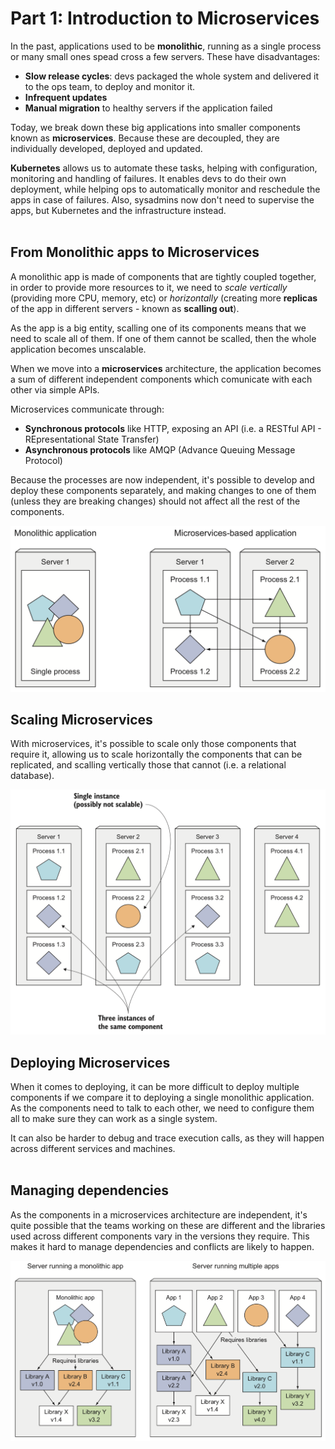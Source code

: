 # Part 1: Introduction to Microservices

In the past, applications used to be __monolithic__, running as a single process or many small ones spead cross a few servers.
These have disadvantages:

- __Slow release cycles__: devs packaged the whole system and delivered it to the ops team, to deploy and monitor it.
- __Infrequent updates__
- __Manual migration__ to healthy servers if the application failed

Today, we break down these big applications into smaller components known as __microservices__.
Because these are decoupled, they are individually developed, deployed and updated.

__Kubernetes__ allows us to automate these tasks, helping with configuration, monitoring and handling of failures.
It enables devs to do their own deployment, while helping ops to automatically monitor and reschedule the apps in case of failures. Also, sysadmins now don't need to supervise the apps, but Kubernetes and the infrastructure instead.
<br/>
<br/>

## From Monolithic apps to Microservices

A monolithic app is made of components that are tightly coupled together, in order to provide more resources to it, we need to _scale vertically_ (providing more CPU, memory, etc) or _horizontally_ (creating more __replicas__ of the app in different servers - known as __scalling out__).

As the app is a big entity, scalling one of its components means that we need to scale all of them. If one of them cannot be scalled, then the whole application becomes unscalable.

When we move into a __microservices__ architecture, the application becomes a sum of different independent components which comunicate with each other via simple APIs.

Microservices communicate through:
- __Synchronous protocols__ like HTTP, exposing an API (i.e. a RESTful API - REpresentational State Transfer)
- __Asynchronous protocols__ like AMQP (Advance Queuing Message Protocol)

Because the processes are now independent, it's possible to develop and deploy these components separately, and making changes to one of them (unless they are breaking changes) should not affect all the rest of the components.

![Monolithic app vs Microservices](./images/monolithic-vs-microservices.png)
<br/>

## Scaling Microservices

With microservices, it's possible to scale only those components that require it, allowing us to scale horizontally the components that can be replicated, and scalling vertically those that cannot (i.e. a relational database).

![Scalling Microservices](./images/scalling-microservices.png)
<br/>

## Deploying Microservices

When it comes to deploying, it can be more difficult to deploy multiple components if we compare it to deploying a single monolithic application. As the components need to talk to each other, we need to configure them all to make sure they can work as a single system.

It can also be harder to debug and trace execution calls, as they will happen across different services and machines.
<br/>
<br/>

## Managing dependencies

As the components in a microservices architecture are independent, it's quite possible that the teams working on these are different and the libraries used across different components vary in the versions they require. This makes it hard to manage dependencies and conflicts are likely to happen.

![Microservices dependendencies](./images/microservices-dependencies.png)
